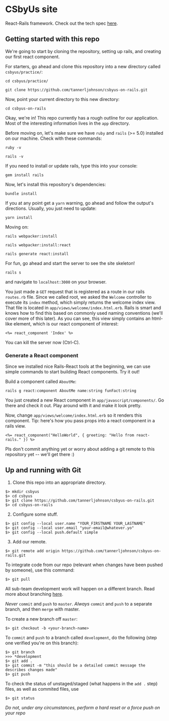 # CSbyUs site

React-Rails framework. Check out the tech spec [here](https://docs.google.com/document/d/13hSr1wCbxlcXqTAHig5SyGlGl-fy0TIPMvnF2_gAM-M/edit?usp=sharing).

## Getting started with this repo
We're going to start by cloning the repository, setting up rails, and creating our first react component.

For starters, go ahead and clone this repository into a new directory called `csbyus/practice/`:

`cd csbyus/practice/`

`git clone https://github.com/tannerljohnson/csbyus-on-rails.git`

Now, point your current directory to this new directory:

`cd csbyus-on-rails`

Okay, we're in! This repo currently has a rough outline for our application. Most of the interesting information lives in the `app` directory. 

Before moving on, let's make sure we have `ruby` and `rails` (>= 5.0) installed on our machine. Check with these commands:

`ruby -v`

`rails -v`

If you need to install or update rails, type this into your console:

`gem install rails`

Now, let's install this repository's dependencies:

`bundle install`

If you at any point get a `yarn` warning, go ahead and follow the output's directions. Usually, you just need to update:

`yarn install`

Moving on:

`rails webpacker:install`

`rails webpacker:install:react`

`rails generate react:install`

For fun, go ahead and start the server to see the site skeleton!

`rails s`

and navigate to `localhost:3000` on your browser. 

You just made a `GET` request that is registered as a route in our rails `routes.rb` file. Since we called root, we asked the `Welcome` controller to execute its `index` method, which simply returns the welcome index view. That file is located in `app/views/welcome/index.html.erb`. Rails is smart and knows how to find this based on commonly used naming conventions (we'll cover more of this later). As you can see, this view simply contains an html-like element, which is our react component of interest:

`<%= react_component 'Index' %>`

You can kill the server now (Ctrl-C).

### Generate a React component
Since we installed nice Rails-React tools at the beginning, we can use simple commands to start building React components. Try it out!

Build a component called `AboutMe`:

`rails g react:component AboutMe name:string funFact:string`

You just created a new React component in `app/javascript/components/`. Go there and check it out. 
Play around with it and make it look pretty. 

Now, change `app/views/welcome/index.html.erb` so it renders this component.
Tip: here's how you pass props into a react component in a rails view. 

`<%= react_component("HelloWorld", { greeting: "Hello from react-rails." }) %>`

Pls don't commit anything yet or worry about adding a git remote to this repository yet -- we'll get there :) 

## Up and running with Git

1. Clone this repo into an appropriate directory.
```
$> mkdir csbyus
$> cd csbyus
$> git clone https://github.com/tannerljohnson/csbyus-on-rails.git 
$> cd csbyus-on-rails
```

2. Configure some stuff. 
```
$> git config --local user.name "YOUR_FIRSTNAME YOUR_LASTNAME"
$> git config --local user.email "your-email@whatever.yo"
$> git config --local push.default simple
```

3. Add our remote. 
```
$> git remote add origin https://github.com/tannerljohnson/csbyus-on-rails.git
```

To integrate code from our repo (relevant when changes have been pushed by someone), use this command:
```
$> git pull
```

All sub-team development work will happen on a different branch. Read more about branching [here](https://git-scm.com/docs/git-init).

*Never* `commit` and `push` to `master`. 
*Always* `commit` and `push` to a separate branch, and then `merge` with master. 

To create a new branch off `master`:
```
$> git checkout -b <your-branch-name>
```

To `commit` and `push` to a branch called `development`, do the following (step one verified you're on this branch):
```
$> git branch
>>> *development
$> git add .
$> git commit -m "this should be a detailed commit message the describes changes made"
$> git push
```

To check the status of unstaged/staged (what happens in the `add .` step) files, as well as commited files, use 
```
$> git status
```

*Do not, under any circumstances, perform a hard reset or a force push on your repo*

